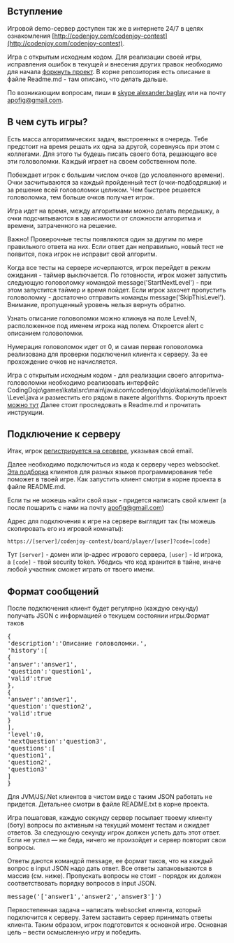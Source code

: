 <meta charset="UTF-8">

## Вступление

Игровой demo-сервер доступен так же в интернете 24/7 в целях
ознакомления [http://codenjoy.com/codenjoy-contest](http://codenjoy.com/codenjoy-contest).

Игра с открытым исходным кодом. Для реализации своей игры, исправления
ошибок в текущей и внесения других правок необходимо для начала
[форкнуть проект](https://github.com/codenjoyme/codenjoy.git).
В корне репозитория есть описание в файле Readme.md - там описано, что делать дальше.

По возникающим вопросам, пиши в [skype alexander.baglay](skype:alexander.baglay)
или на почту [apofig@gmail.com](mailto:apofig@gmail.com).

## В чем суть игры?

Есть масса алгоритмических задач, выстроенных в очередь. Тебе предстоит
на время решать их одна за другой, соревнуясь при этом с коллегами.
Для этого ты будешь писать своего бота, решающего все эти головоломки.
Каждый играет на своем собственном поле.

Побеждает игрок с большим числом очков (до условленного времени).
Очки засчитываются за каждый пройденный тест (очки-подбодряшки)
и за решение всей головоломки целиком. Чем быстрее решается
головоломка, тем больше очков получает игрок. 

Игра идет на время, между алгоритмами можно делать
передышку, а очки подсчитываются в зависимости от сложности
алгоритма и времени, затраченного на решение.

Важно! Проверочные тесты появляются один за другим по мере правильного
ответа на них. Если ответ дан неправильно, новый тест не появится, пока
игрок не исправит свой алгоритм. 

Когда все тесты на сервере исчерпаются, игрок перейдет
в режим ожидания - таймер выключается. По готовности,
игрок может запустить следующую головоломку командой message('StartNextLevel') - при этом
запустится таймер и время пойдет. Если игрок захочет пропустить головоломку -
достаточно отправить команды message('SkipThisLevel'). Внимание, пропущенный уровень
нельзя вернуть обратно.

Узнать описание головоломки можно кликнув на поле Level:N, расположенное
под именем игрока над полем. Откроется alert с описанием головоломки.

Нумерация головоломок идет от 0, и самая первая головоломка реализована для
проверки подключения клиента к серверу. За ее прохождение очков не начисляется.

Игра с открытым исходным кодом - для реализации своего алгоритма-головоломки
необходимо реализовать интерфейс CodingDojo\games\kata\src\main\java\com\codenjoy\dojo\kata\model\levels\Level.javа
и разместить его рядом в пакете algorithms. Форкнуть проект <a href="https://github.com/codenjoyme/codenjoy">можно тут</a>
Далее стоит проследовать в Readme.md и прочитать инструкции.

## Подключение к серверу

Итак, игрок [регистрируется на сервере](../../../register?gameName=kata),
указывая свой email.

Далее необходимо подключиться из кода к серверу через websocket.
[Эта подборка](https://github.com/codenjoyme/codenjoy-clients.git)
клиентов для разных языков программирования тебе поможет в твоей игре.
Как запустить клиент смотри в корне проекта в файле README.md.

Если ты не можешь найти свой язык - придется написать свой клиент
(а после пошарить с нами на почту [apofig@gmail.com](mailto:apofig@gmail.com))

Адрес для подключения к игре на сервере выглядит так (ты можешь скопировать его
из игровой комнаты):

`https://[server]/codenjoy-contest/board/player/[user]?code=[code]`

Тут `[server]` - домен или ip-адрес игрового сервера, `[user]` - id игрока, a `[code]` -
твой security token. Убедись что код хранится в тайне, иначе любой участник
сможет играть от твоего имени.

## Формат сообщений

После подключения клиент будет регулярно (каждую секунду) получать JSON
c информацией о текущем состоянии игры.Формат таков

<pre>{
'description':'Описание головоломки.',
'history':[
{
'answer':'answer1',
'question':'question1',
'valid':true
},
{
'answer':'answer1',
'question':'question2',
'valid':true
}
],
'level':0,
'nextQuestion':'question3',
'questions':[
'question1',
'question2',
'question3'
]
}</pre>

Для JVM/JS/.Net клиентов в чистом виде с таким JSON работать не придется.
Детальнее смотри в файле README.txt в корне проекта.

Игра пошаговая, каждую секунду сервер посылает твоему клиенту (боту)
вопросы по активным на текущий момент тестам и ожидает ответов.
За следующую секунду игрок должен успеть дать этот ответ.
Если не успел — не беда, ничего не произойдет и сервер повторит свои вопросы.

Ответы даются командой message, ее формат таков, что на каждый вопрос в input JSON надо
дать ответ. Все ответы запаковываются в массив (см. ниже). Пропускать вопросы не стоит -
порядок их должен соответствовать порядку вопросов в input JSON.

<pre>
message('['answer1','answer2','answer3']')
</pre>

Первостепенная задача – написать websocket клиента, который подключится к серверу.
Затем заставить сервер принимать ответы клиента. Таким образом, игрок подготовится
к основной игре. Основная цель – вести осмысленную игру и победить.